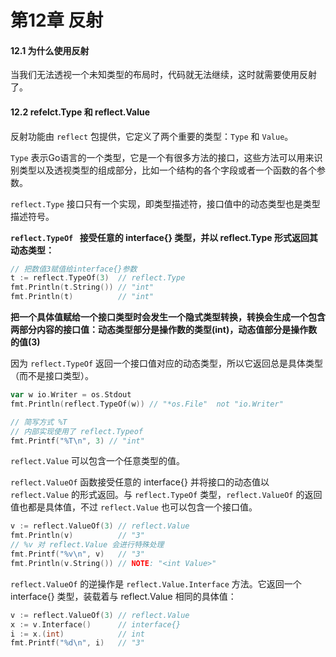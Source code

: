# 第12章 反射

#### 12.1 为什么使用反射

当我们无法透视一个未知类型的布局时，代码就无法继续，这时就需要使用反射了。

#### 12.2 refelct.Type 和 reflect.Value

反射功能由 `reflect` 包提供，它定义了两个重要的类型：`Type` 和 `Value`。

`Type` 表示Go语言的一个类型，它是一个有很多方法的接口，这些方法可以用来识别类型以及透视类型的组成部分，比如一个结构的各个字段或者一个函数的各个参数。

`reflect.Type` 接口只有一个实现，即类型描述符，接口值中的动态类型也是类型描述符号。

**`reflect.TypeOf ` 接受任意的 interface{} 类型，并以 reflect.Type 形式返回其动态类型：**

```go
// 把数值3赋值给interface{}参数
t := reflect.TypeOf(3)  // reflect.Type
fmt.Println(t.String()) // "int"
fmt.Println(t)          // "int"
```

**把一个具体值赋给一个接口类型时会发生一个隐式类型转换，转换会生成一个包含两部分内容的接口值：动态类型部分是操作数的类型(int)，动态值部分是操作数的值(3)**

因为 `reflect.TypeOf` 返回一个接口值对应的动态类型，所以它返回总是具体类型（而不是接口类型）。

```go
var w io.Writer = os.Stdout
fmt.Println(reflect.TypeOf(w)) // "*os.File"  not "io.Writer"

// 简写方式 %T
// 内部实现使用了 reflect.Typeof
fmt.Printf("%T\n", 3) // "int"
```



`reflect.Value` 可以包含一个任意类型的值。

`reflect.ValueOf` 函数接受任意的 interface{} 并将接口的动态值以 `reflect.Value` 的形式返回。与 `reflect.TypeOf` 类型，`reflect.ValueOf` 的返回值也都是具体值，不过 `reflect.Value` 也可以包含一个接口值。

```go
v := reflect.ValueOf(3) // reflect.Value
fmt.Println(v)          // "3"
// %v 对 reflect.Value 会进行特殊处理
fmt.Printf("%v\n", v)   // "3"
fmt.Println(v.String()) // NOTE: "<int Value>"
```

`reflect.ValueOf` 的逆操作是 `reflect.Value.Interface` 方法。它返回一个 interface{} 类型，装载着与 reflect.Value 相同的具体值：

```go
v := reflect.ValueOf(3) // reflect.Value
x := v.Interface()      // interface{}
i := x.(int)            // int
fmt.Printf("%d\n", i)   // "3"
```

